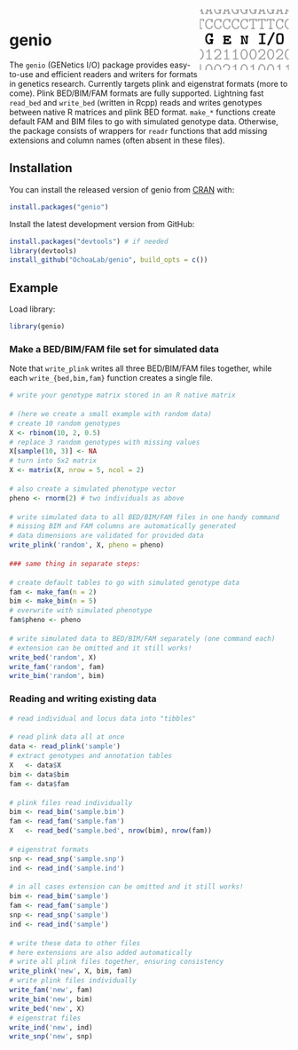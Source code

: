 <img src="logo.png" alt="Gen I/O" align="right" />

# genio

The `genio` (GENetics I/O) package provides easy-to-use and efficient readers and writers for formats in genetics research.
Currently targets plink and eigenstrat formats (more to come).
Plink BED/BIM/FAM formats are fully supported.
Lightning fast `read_bed` and `write_bed` (written in Rcpp) reads and writes genotypes between native R matrices and plink BED format.
`make_*` functions create default FAM and BIM files to go with simulated genotype data.
Otherwise, the package consists of wrappers for `readr` functions that add missing extensions and column names (often absent in these files).

## Installation

You can install the released version of genio from [CRAN](https://CRAN.R-project.org) with:

``` R
install.packages("genio")
```

Install the latest development version from GitHub:
```R
install.packages("devtools") # if needed
library(devtools)
install_github("OchoaLab/genio", build_opts = c())
```

## Example

Load library:

```R
library(genio)
```

### Make a BED/BIM/FAM file set for simulated data

Note that `write_plink` writes all three BED/BIM/FAM files together, while each `write_{bed,bim,fam}` function creates a single file.

```R
# write your genotype matrix stored in an R native matrix

# (here we create a small example with random data)
# create 10 random genotypes
X <- rbinom(10, 2, 0.5)
# replace 3 random genotypes with missing values
X[sample(10, 3)] <- NA
# turn into 5x2 matrix
X <- matrix(X, nrow = 5, ncol = 2)

# also create a simulated phenotype vector
pheno <- rnorm(2) # two individuals as above

# write simulated data to all BED/BIM/FAM files in one handy command
# missing BIM and FAM columns are automatically generated
# data dimensions are validated for provided data
write_plink('random', X, pheno = pheno)

### same thing in separate steps:

# create default tables to go with simulated genotype data
fam <- make_fam(n = 2)
bim <- make_bim(n = 5)
# overwrite with simulated phenotype
fam$pheno <- pheno

# write simulated data to BED/BIM/FAM separately (one command each)
# extension can be omitted and it still works!
write_bed('random', X)
write_fam('random', fam)
write_bim('random', bim)
```

### Reading and writing existing data

```R
# read individual and locus data into "tibbles"

# read plink data all at once
data <- read_plink('sample')
# extract genotypes and annotation tables
X   <- data$X
bim <- data$bim
fam <- data$fam

# plink files read individually
bim <- read_bim('sample.bim')
fam <- read_fam('sample.fam')
X   <- read_bed('sample.bed', nrow(bim), nrow(fam))

# eigenstrat formats
snp <- read_snp('sample.snp')
ind <- read_ind('sample.ind')

# in all cases extension can be omitted and it still works!
bim <- read_bim('sample')
fam <- read_fam('sample')
snp <- read_snp('sample')
ind <- read_ind('sample')

# write these data to other files
# here extensions are also added automatically
# write all plink files together, ensuring consistency
write_plink('new', X, bim, fam)
# write plink files individually
write_fam('new', fam)
write_bim('new', bim)
write_bed('new', X)
# eigenstrat files
write_ind('new', ind)
write_snp('new', snp)
```
